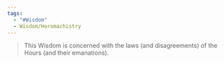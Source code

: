 ```yaml
---
tags:
  - "#Wisdom"
  - Wisdom/Horomachistry
---
```


> This Wisdom is concerned with the laws (and disagreements) of the Hours (and their emanations).

